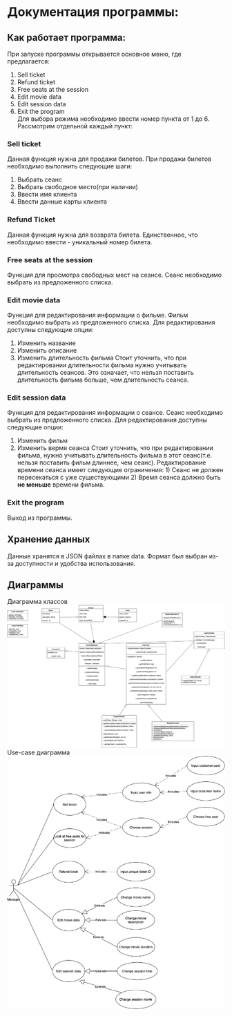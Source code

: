 # Документация программы:

## Как работает программа:
При запуске программы открывается основное меню, где предлагается:
1. Sell ticket
2. Refund ticket
3. Free seats at the session
4. Edit movie data
5. Edit session data
6. Exit the program\
Для выбора режима необходимо ввести номер пункта от 1 до 6.
Рассмотрим отдельной каждый пункт:
### Sell ticket
Данная функция нужна для продажи билетов. При продажи билетов необходимо выполнить следующие шаги:
1. Выбрать сеанс
2. Выбрать свободное место(при наличии)
3. Ввести имя клиента
4. Ввести данные карты клиента
### Refund Ticket
Данная функция нужна для возврата билета. Единственное, что необходимо ввести - уникальный номер билета. 
### Free seats at the session
Функция для просмотра свободных мест на сеансе. Сеанс необходимо выбрать из предложенного списка. 
### Edit movie data
Функция для редактирования информации о фильме. Фильм необходимо выбрать из предложенного списка. Для редактирования доступны следующие опции:
1. Изменить название
2. Изменить описание
3. Изменить длительность фильма
Стоит уточнить, что при редактировании длительности фильма нужно учитывать длительность сеансов. Это означает, что нельзя поставить длительность фильма больше, чем длительность сеанса.
### Edit session data
Функция для редактирования информации о сеансе. Сеанс необходимо выбрать из предложенного списка. Для редактирования доступны следующие опции:
1. Изменить фильм
2. Изменить вермя сеанса
Стоит уточнить, что при редактировании фильма, нужно учитывать длительность фильма в этот сеанс(т.е. нельзя поставить фильм длиннее, чем сеанс).
Редактирование времени сеанса имеет следующие ограничения: 1) Сеанс не должен пересекаться с уже существующими 2) Время сеанса должно быть **не меньше** времени фильма.
### Exit the program
Выход из программы.

## Хранение данных

Данные хранятся в JSON файлах в папке data. Формат был выбран из-за доступности и удобства использования.
## Диаграммы
Диаграмма классов
![Image alt](https://github.com/AKisliy/HW1_Kotlin/blob/main/Kiselev_HW1_classes.drawio-2.png)
Use-case диаграмма
![Image alt](https://github.com/AKisliy/HW1_Kotlin/blob/main/Kiselev_HW1_usecase.drawio-2.png)
